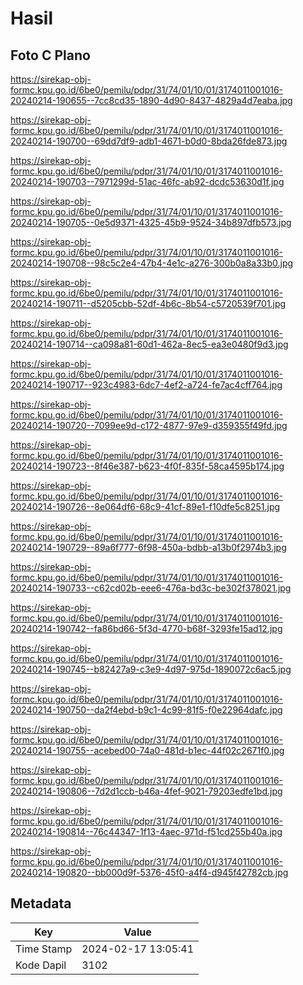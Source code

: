 # Hasil

## Foto C Plano

https://sirekap-obj-formc.kpu.go.id/6be0/pemilu/pdpr/31/74/01/10/01/3174011001016-20240214-190655--7cc8cd35-1890-4d90-8437-4829a4d7eaba.jpg

https://sirekap-obj-formc.kpu.go.id/6be0/pemilu/pdpr/31/74/01/10/01/3174011001016-20240214-190700--69dd7df9-adb1-4671-b0d0-8bda26fde873.jpg

https://sirekap-obj-formc.kpu.go.id/6be0/pemilu/pdpr/31/74/01/10/01/3174011001016-20240214-190703--7971299d-51ac-46fc-ab92-dcdc53630d1f.jpg

https://sirekap-obj-formc.kpu.go.id/6be0/pemilu/pdpr/31/74/01/10/01/3174011001016-20240214-190705--0e5d9371-4325-45b9-9524-34b897dfb573.jpg

https://sirekap-obj-formc.kpu.go.id/6be0/pemilu/pdpr/31/74/01/10/01/3174011001016-20240214-190708--98c5c2e4-47b4-4e1c-a276-300b0a8a33b0.jpg

https://sirekap-obj-formc.kpu.go.id/6be0/pemilu/pdpr/31/74/01/10/01/3174011001016-20240214-190711--d5205cbb-52df-4b6c-8b54-c5720539f701.jpg

https://sirekap-obj-formc.kpu.go.id/6be0/pemilu/pdpr/31/74/01/10/01/3174011001016-20240214-190714--ca098a81-60d1-462a-8ec5-ea3e0480f9d3.jpg

https://sirekap-obj-formc.kpu.go.id/6be0/pemilu/pdpr/31/74/01/10/01/3174011001016-20240214-190717--923c4983-6dc7-4ef2-a724-fe7ac4cff764.jpg

https://sirekap-obj-formc.kpu.go.id/6be0/pemilu/pdpr/31/74/01/10/01/3174011001016-20240214-190720--7099ee9d-c172-4877-97e9-d359355f49fd.jpg

https://sirekap-obj-formc.kpu.go.id/6be0/pemilu/pdpr/31/74/01/10/01/3174011001016-20240214-190723--8f46e387-b623-4f0f-835f-58ca4595b174.jpg

https://sirekap-obj-formc.kpu.go.id/6be0/pemilu/pdpr/31/74/01/10/01/3174011001016-20240214-190726--8e064df6-68c9-41cf-89e1-f10dfe5c8251.jpg

https://sirekap-obj-formc.kpu.go.id/6be0/pemilu/pdpr/31/74/01/10/01/3174011001016-20240214-190729--89a6f777-6f98-450a-bdbb-a13b0f2974b3.jpg

https://sirekap-obj-formc.kpu.go.id/6be0/pemilu/pdpr/31/74/01/10/01/3174011001016-20240214-190733--c62cd02b-eee6-476a-bd3c-be302f378021.jpg

https://sirekap-obj-formc.kpu.go.id/6be0/pemilu/pdpr/31/74/01/10/01/3174011001016-20240214-190742--fa86bd66-5f3d-4770-b68f-3293fe15ad12.jpg

https://sirekap-obj-formc.kpu.go.id/6be0/pemilu/pdpr/31/74/01/10/01/3174011001016-20240214-190745--b82427a9-c3e9-4d97-975d-1890072c6ac5.jpg

https://sirekap-obj-formc.kpu.go.id/6be0/pemilu/pdpr/31/74/01/10/01/3174011001016-20240214-190750--da2f4ebd-b9c1-4c99-81f5-f0e22964dafc.jpg

https://sirekap-obj-formc.kpu.go.id/6be0/pemilu/pdpr/31/74/01/10/01/3174011001016-20240214-190755--acebed00-74a0-481d-b1ec-44f02c2671f0.jpg

https://sirekap-obj-formc.kpu.go.id/6be0/pemilu/pdpr/31/74/01/10/01/3174011001016-20240214-190806--7d2d1ccb-b46a-4fef-9021-79203edfe1bd.jpg

https://sirekap-obj-formc.kpu.go.id/6be0/pemilu/pdpr/31/74/01/10/01/3174011001016-20240214-190814--76c44347-1f13-4aec-971d-f51cd255b40a.jpg

https://sirekap-obj-formc.kpu.go.id/6be0/pemilu/pdpr/31/74/01/10/01/3174011001016-20240214-190820--bb000d9f-5376-45f0-a4f4-d945f42782cb.jpg


## Metadata

| Key        | Value               |
| ---------- | ------------------- |
| Time Stamp | 2024-02-17 13:05:41 |
| Kode Dapil | 3102                |



